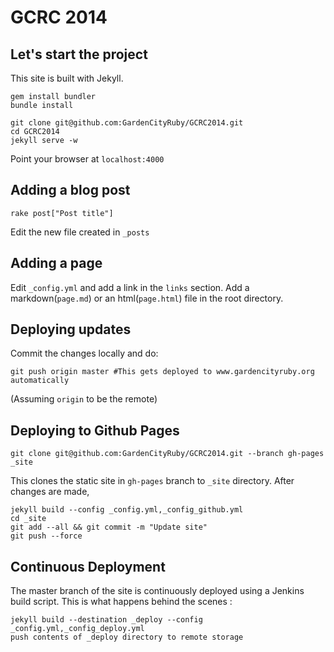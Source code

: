 GCRC 2014
===========

## Let's start the project

This site is built with Jekyll.

    gem install bundler
    bundle install

    git clone git@github.com:GardenCityRuby/GCRC2014.git
    cd GCRC2014
    jekyll serve -w

Point your browser at `localhost:4000`

## Adding a blog post

    rake post["Post title"]

Edit the new file created in `_posts`

## Adding a page

Edit `_config.yml` and add a link in the `links` section.
Add a markdown(`page.md`) or an html(`page.html`) file in the root directory.

## Deploying updates

Commit the changes locally and do:

    git push origin master #This gets deployed to www.gardencityruby.org automatically

(Assuming `origin` to be the remote)

## Deploying to Github Pages

    git clone git@github.com:GardenCityRuby/GCRC2014.git --branch gh-pages _site

This clones the static site in `gh-pages` branch to `_site` directory.
After changes are made,

    jekyll build --config _config.yml,_config_github.yml
    cd _site
    git add --all && git commit -m "Update site"
    git push --force

## Continuous Deployment

The master branch of the site is continuously deployed using a Jenkins build script.
This is what happens behind the scenes :

    jekyll build --destination _deploy --config _config.yml,_config_deploy.yml
    push contents of _deploy directory to remote storage
